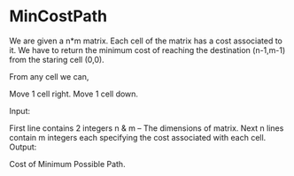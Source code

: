 # MinCostPath

We are given a n*m matrix. Each cell of the matrix has a cost associated to it. We have to return the minimum cost of reaching the destination (n-1,m-1) from the staring cell (0,0).

From any cell we can,

Move 1 cell right.
Move 1 cell down.

Input:

First line contains 2 integers n & m – The dimensions of matrix.
Next n lines contain m integers each specifying the cost associated with each cell.
Output:

Cost of Minimum Possible Path.
